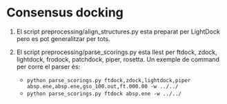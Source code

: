 # Consensus docking



1. El script preprocessing/align_structures.py esta preparat per LightDock pero es pot generalitzar per tots. 

2. El script preprocessing/parse_scorings.py esta llest per ftdock, zdock, lightdock, frodock, patchdock, piper, 
   rosetta. Un exemple de command per corre el parser és:
   
   - `python parse_scorings.py ftdock,zdock,lightdock,piper absp.ene,absp.ene,gso_100.out,ft.000.00 -w ../../`
   - `python parse_scorings.py ftdock absp.ene -w ../../`
